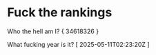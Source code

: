 # Fuck the rankings

Who the hell am I?
{ 34618326 }

What fucking year is it?
[ 2025-05-11T02:23:20Z ]

